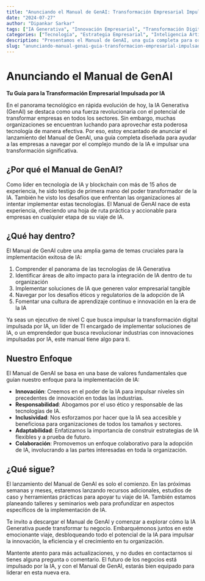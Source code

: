 ```yaml
---
title: "Anunciando el Manual de GenAI: Transformación Empresarial Impulsada por IA"
date: "2024-07-27"
author: "Dipankar Sarkar"
tags: ["IA Generativa", "Innovación Empresarial", "Transformación Digital", "Estrategia de IA", "Aprendizaje Automático"]
categories: ["Tecnología", "Estrategia Empresarial", "Inteligencia Artificial"]
description: "Presentamos el Manual de GenAI, una guía completa para organizaciones que buscan aprovechar el poder de la IA Generativa. Descubre cómo este recurso puede ayudarte a navegar por el complejo mundo de la IA e impulsar una transformación significativa en tu negocio."
slug: "anunciando-manual-genai-guia-transformacion-empresarial-impulsada-ia"
---
```


# Anunciando el Manual de GenAI
**Tu Guía para la Transformación Empresarial Impulsada por IA**

En el panorama tecnológico en rápida evolución de hoy, la IA Generativa (GenAI) se destaca como una fuerza revolucionaria con el potencial de transformar empresas en todos los sectores. Sin embargo, muchas organizaciones se encuentran luchando para aprovechar esta poderosa tecnología de manera efectiva. Por eso, estoy encantado de anunciar el lanzamiento del Manual de GenAI, una guía completa diseñada para ayudar a las empresas a navegar por el complejo mundo de la IA e impulsar una transformación significativa.

## ¿Por qué el Manual de GenAI?

Como líder en tecnología de IA y blockchain con más de 15 años de experiencia, he sido testigo de primera mano del poder transformador de la IA. También he visto los desafíos que enfrentan las organizaciones al intentar implementar estas tecnologías. El Manual de GenAI nace de esta experiencia, ofreciendo una hoja de ruta práctica y accionable para empresas en cualquier etapa de su viaje de IA.

## ¿Qué hay dentro?

El Manual de GenAI cubre una amplia gama de temas cruciales para la implementación exitosa de IA:

1. Comprender el panorama de las tecnologías de IA Generativa
2. Identificar áreas de alto impacto para la integración de IA dentro de tu organización
3. Implementar soluciones de IA que generen valor empresarial tangible
4. Navegar por los desafíos éticos y regulatorios de la adopción de IA
5. Fomentar una cultura de aprendizaje continuo e innovación en la era de la IA

Ya seas un ejecutivo de nivel C que busca impulsar la transformación digital impulsada por IA, un líder de TI encargado de implementar soluciones de IA, o un emprendedor que busca revolucionar industrias con innovaciones impulsadas por IA, este manual tiene algo para ti.

## Nuestro Enfoque

El Manual de GenAI se basa en una base de valores fundamentales que guían nuestro enfoque para la implementación de IA:

- **Innovación**: Creemos en el poder de la IA para impulsar niveles sin precedentes de innovación en todas las industrias.
- **Responsabilidad**: Abogamos por el uso ético y responsable de las tecnologías de IA.
- **Inclusividad**: Nos esforzamos por hacer que la IA sea accesible y beneficiosa para organizaciones de todos los tamaños y sectores.
- **Adaptabilidad**: Enfatizamos la importancia de construir estrategias de IA flexibles y a prueba de futuro.
- **Colaboración**: Promovemos un enfoque colaborativo para la adopción de IA, involucrando a las partes interesadas en toda la organización.

## ¿Qué sigue?

El lanzamiento del Manual de GenAI es solo el comienzo. En las próximas semanas y meses, estaremos lanzando recursos adicionales, estudios de caso y herramientas prácticas para apoyar tu viaje de IA. También estamos planeando talleres y seminarios web para profundizar en aspectos específicos de la implementación de IA.

Te invito a descargar el Manual de GenAI y comenzar a explorar cómo la IA Generativa puede transformar tu negocio. Embarquémonos juntos en este emocionante viaje, desbloqueando todo el potencial de la IA para impulsar la innovación, la eficiencia y el crecimiento en tu organización.

Mantente atento para más actualizaciones, y no dudes en contactarnos si tienes alguna pregunta o comentario. El futuro de los negocios está impulsado por la IA, y con el Manual de GenAI, estarás bien equipado para liderar en esta nueva era.